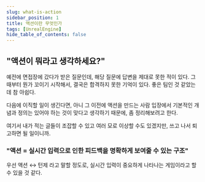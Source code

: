 ```yaml
---
slug: what-is-action
sidebar_position: 1
title: 액션이란 무엇인가
tags: [UnrealEngine]
hide_table_of_contents: false
---
```


## "액션이 뭐라고 생각하세요?"

예전에 면접장에 갔다가 받은 질문인데, 해당 질문에 답변을 제대로 못한 적이 있다.
그 때부터 뭔가 꼬이기 시작해서, 결국은 합격하지 못한 기억이 있다. 좋은 팀인 것 같았는데 참 아쉽다.

다음에 이직할 일이 생긴다면, 아니 그 이전에 액션을 만드는 사람 입장에서 기본적인 개념과 정의는 있어야 하는 것이 맞다고 생각하기 때문에, 좀 정리해보려고 한다.

여기서 내가 적는 글들이 조잡할 수 있고 여러 모로 이상할 수도 있겠지만, 쓰고 나서 퇴고하면 될 일이니까.

### "액션 = 실시간 입력으로 인한 피드백을 명확하게 보여줄 수 있는 구조"

우선 액션 ↔ 턴제 라고 말할 정도로, 실시간 입력이 중요하게 나타나는 게임이라고 할 수 있을 것 같다.